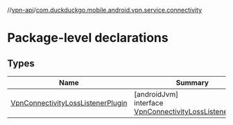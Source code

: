 //[vpn-api](../../index.md)/[com.duckduckgo.mobile.android.vpn.service.connectivity](index.md)

# Package-level declarations

## Types

| Name | Summary |
|---|---|
| [VpnConnectivityLossListenerPlugin](-vpn-connectivity-loss-listener-plugin/index.md) | [androidJvm]<br>interface [VpnConnectivityLossListenerPlugin](-vpn-connectivity-loss-listener-plugin/index.md) |
